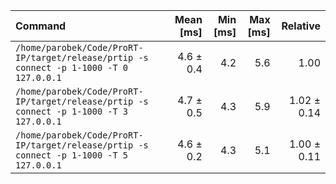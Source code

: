 | Command | Mean [ms] | Min [ms] | Max [ms] | Relative |
|:---|---:|---:|---:|---:|
| `/home/parobek/Code/ProRT-IP/target/release/prtip -s connect -p 1-1000 -T 0 127.0.0.1` | 4.6 ± 0.4 | 4.2 | 5.6 | 1.00 |
| `/home/parobek/Code/ProRT-IP/target/release/prtip -s connect -p 1-1000 -T 3 127.0.0.1` | 4.7 ± 0.5 | 4.3 | 5.9 | 1.02 ± 0.14 |
| `/home/parobek/Code/ProRT-IP/target/release/prtip -s connect -p 1-1000 -T 5 127.0.0.1` | 4.6 ± 0.2 | 4.3 | 5.1 | 1.00 ± 0.11 |
